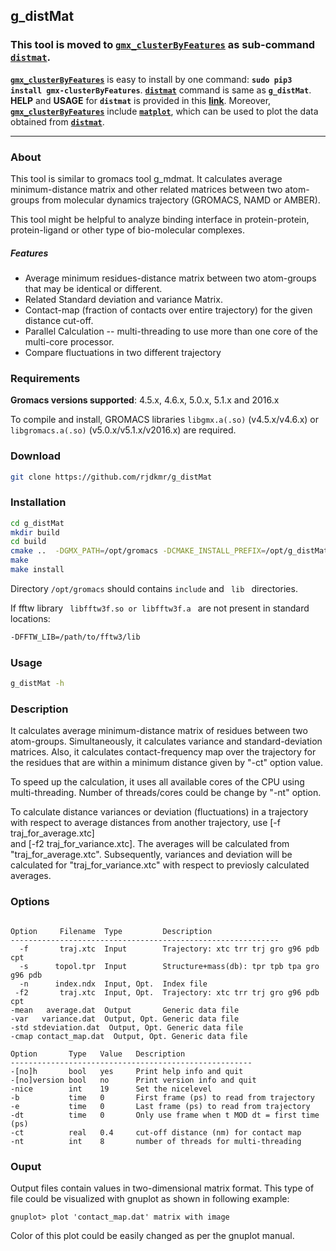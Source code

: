 ## g_distMat

### This tool is moved to <code>[gmx_clusterByFeatures](https://gmx-clusterbyfeatures.readthedocs.io/)</code> as sub-command <code>[distmat](https://gmx-clusterbyfeatures.readthedocs.io/en/latest/commands/distmat.html)</code>.

**<code>[gmx_clusterByFeatures](https://gmx-clusterbyfeatures.readthedocs.io/)</code>** is easy to install by one command: **``sudo pip3 install gmx-clusterByFeatures``**. **<code>[distmat](https://gmx-clusterbyfeatures.readthedocs.io/en/latest/commands/distmat.html)</code>** command is same as **``g_distMat``**. **HELP** and **USAGE** for **``distmat``** is provided in this **[link](https://gmx-clusterbyfeatures.readthedocs.io/en/latest/commands/distmat.html)**. Moreover, **<code>[gmx_clusterByFeatures](https://gmx-clusterbyfeatures.readthedocs.io/en/latest/usage.html)</code>** include **[``matplot``](https://gmx-clusterbyfeatures.readthedocs.io/en/latest/commands/matplot.html)**, which can be used to plot the data obtained from **<code>[distmat](https://gmx-clusterbyfeatures.readthedocs.io/en/latest/commands/distmat.html)</code>**.

***

### About

This tool is similar to gromacs tool g_mdmat. It calculates average minimum-distance matrix and other related matrices between two atom-groups from molecular dynamics trajectory (GROMACS, NAMD or AMBER).

This tool might be helpful to analyze binding interface in protein-protein, protein-ligand or other type of bio-molecular complexes.

##### Features

* Average minimum residues-distance matrix between two atom-groups that may be identical or different.
* Related Standard deviation and variance Matrix.
* Contact-map (fraction of contacts over entire trajectory) for the given distance cut-off.
* Parallel Calculation -- multi-threading to use more than one core of the multi-core processor.
* Compare fluctuations in two different trajectory


### Requirements
**Gromacs versions supported**: 4.5.x, 4.6.x, 5.0.x, 5.1.x and 2016.x

To compile and install, GROMACS libraries ``libgmx.a(.so)`` (v4.5.x/v4.6.x) or ``libgromacs.a(.so)`` (v5.0.x/v5.1.x/v2016.x) are required.


### Download
```bash
git clone https://github.com/rjdkmr/g_distMat
```


### Installation

```bash
cd g_distMat
mkdir build
cd build
cmake ..  -DGMX_PATH=/opt/gromacs -DCMAKE_INSTALL_PREFIX=/opt/g_distMat
make
make install
```

Directory <code>/opt/gromacs</code> should contains <code>include</code> and <code> lib </code> directories.

If fftw library <code> libfftw3f.so or libfftw3f.a </code> are not present in standard locations:
```bash
-DFFTW_LIB=/path/to/fftw3/lib
```

### Usage
```bash
g_distMat -h
```

### Description

It calculates average minimum-distance matrix of residues between two
atom-groups. Simultaneously, it calculates variance  and standard-deviation
matrices. Also, it calculates contact-frequency map over the trajectory for
the residues that are within a minimum distance given by "-ct" option value.

To speed up the calculation, it uses all available cores of the CPU using
multi-threading. Number of threads/cores could be change by "-nt" option.

To calculate distance variances or deviation (fluctuations) in a trajectory
with respect to average distances from another trajectory, use [-f traj_for_average.xtc]  
and [-f2 traj_for_variance.xtc]. The averages will be
calculated from "traj_for_average.xtc". Subsequently, variances and deviation
will be calculated for "traj_for_variance.xtc" with respect to previosly
calculated averages.

### Options

```

Option     Filename  Type         Description
------------------------------------------------------------
  -f       traj.xtc  Input        Trajectory: xtc trr trj gro g96 pdb cpt
  -s      topol.tpr  Input        Structure+mass(db): tpr tpb tpa gro g96 pdb
  -n      index.ndx  Input, Opt.  Index file
 -f2       traj.xtc  Input, Opt.  Trajectory: xtc trr trj gro g96 pdb cpt
-mean   average.dat  Output       Generic data file
-var   variance.dat  Output, Opt. Generic data file
-std stdeviation.dat  Output, Opt. Generic data file
-cmap contact_map.dat  Output, Opt. Generic data file

Option       Type   Value   Description
------------------------------------------------------
-[no]h       bool   yes     Print help info and quit
-[no]version bool   no      Print version info and quit
-nice        int    19      Set the nicelevel
-b           time   0       First frame (ps) to read from trajectory
-e           time   0       Last frame (ps) to read from trajectory
-dt          time   0       Only use frame when t MOD dt = first time (ps)
-ct          real   0.4     cut-off distance (nm) for contact map
-nt          int    8       number of threads for multi-threading

```

### Ouput
Output files contain values in two-dimensional matrix format. This type of file could be visualized with gnuplot as shown in following example:

```
gnuplot> plot 'contact_map.dat' matrix with image
```
Color of this plot could be easily changed as per the gnuplot manual.
